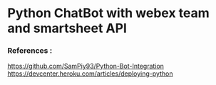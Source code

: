 # Python ChatBot with webex team and smartsheet API

### References : 
https://github.com/SamPiy93/Python-Bot-Integration  
https://devcenter.heroku.com/articles/deploying-python

